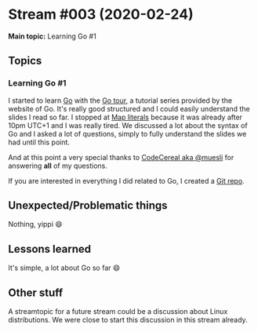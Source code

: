 # Stream #003 (2020-02-24)

**Main topic:** Learning Go #1

## Topics

### Learning Go #1

I started to learn [Go](https://www.golang.org) with the [Go tour](https://tour.golang.org/welcome/1), a tutorial series provided by the website of Go.
It's really good structured and I could easily understand the slides I read so far. I stopped at [Map literals](https://tour.golang.org/moretypes/20) because it was already after 10pm UTC+1 and I was really tired.
We discussed a lot about the syntax of Go and I asked a lot of questions, simply to fully understand the slides we had until this point.

And at this point a very special thanks to [CodeCereal aka @muesli](https://github.com/muesli) for answering **all** of my questions.

If you are interested in everything I did related to Go, I created a [Git repo](https://github.com/curi0s/learning-go).

## Unexpected/Problematic things

Nothing, yippi :smile:

## Lessons learned

It's simple, a lot about Go so far :smile:

## Other stuff

A streamtopic for a future stream could be a discussion about Linux distributions. We were close to start this discussion in this stream already.

